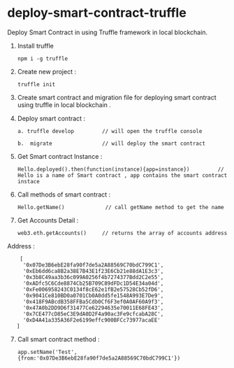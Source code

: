 # deploy-smart-contract-truffle
Deploy Smart Contract in using Truffle framework in local blockchain.


1. Install truffle 


       npm i -g truffle 
       
2. Create new project : 

       truffle init 
       
3. Create smart contract and migration file for deploying smart contract using truffle in local blockchain .


4. Deploy smart contract : 


       a. truffle develop         // will open the truffle console 
    
       b.  migrate                // will deploy the smart contract
       
5. Get Smart contract Instance :

 
       Hello.deployed().then(function(instance){app=instance})         // Hello is a name of Smart contract , app contains the smart contract instace
       
6. Call methods of smart contract : 
 
       Hello.getName()             // call getName method to get the name

7. Get Accounts Detail : 

       web3.eth.getAccounts()     // returns the array of accounts address

  Address : 
       
        [
         '0x07De3B6ebE28fa90f7de5a2A88569C70bdC799C1',
         '0xEb6dd6ca8B2a38E7B43E1f23E6Cb21e88dA1E3c3',
         '0x3b8C49aa3b36c099A0256f4b7274377Bdd2C2e55',
         '0xADfc5C6Cde8874Cb25B709C89dFDc1D54E34a04d',
         '0xFe006958243C0134f8cE62e1fB2e57528Cb52fD6',
         '0x9041Ce810BD0a0701Cb0A0dd5fe1548A993E7De9',
         '0x418F9ABcdB358FFBa5Cdb0Cf6F3ef0A0AF60A9f3',
         '0x47A0b2DD9D6f31477Ce62294635e70011E68FE43',
         '0x7CE477cD85eC3E9dA0D2F4a90ac3Fe9cfcabA28C',
         '0xD4A41a335A36F2e6199effc900BFCc73977acaEE'
       ]
       
7. Call smart contract method : 

       app.setName('Test',{from:'0x07De3B6ebE28fa90f7de5a2A88569C70bdC799C1'})

